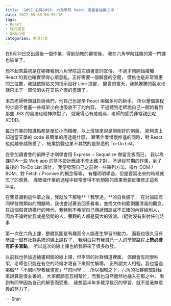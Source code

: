 ```yaml
---
title: '&#91;心得&#93; 六角學院 React 讀書會結業心得 '
date: 2022-09-06 00:55:18
tags: 
- React
- 程式語言
- 學習心得
categories: 生活分享
---
```

在8月31日交出最後一個作業，得到助教的審核後，
我在六角學院註冊的第一門課也結業了。

想不起來最初是在哪裡看到六角學院這次讀書會的宣傳，
不過才剛開始接觸 React 的我也確實學得心煩意亂，正好需要一個解套的空間，
價格也是非常實惠的三位數，我就依照貼文的指示設好 Line 提醒，
開賣的當天，我熱騰騰的薪水也就飛出了一部份消失在交易介面的盡頭了。
<!-- more -->
洧杰老師劈頭就告訴我們，他自己也是學 React 兩個多月的新手，
所以整個課程的步調不會塞一些框架小白也吸收不了的內容，
不過聽到老師說自己一開始看到那些 JSX 的寫法也精神炸裂了，
就覺得心有戚戚焉，老師的感受非常親民呢 XDDD。

每日作業的知識點都是單位小而精確，以上班族來說是剛剛好的劑量，
能夠馬上知道當天學的 code 最簡單的用途是什麼，
跟著作業慢慢推進的同時，對 React 也就越來越熟悉了，
結業挑戰也果不其然的是熟悉的 To-Do List。

在參加讀書會的前陣子才剛學會用 Express + Sequelize 做留言板而已，
我以為課程內一些 Web app 的基本設計應該不會太難才對，
不過從前期的作業，到了最後的 To-Do List 設計，
我便發現自己之前對一些陣列方法、操作 DOM / BOM、對 Fetch / Promise 的概念等等，
有種明明學過，但是要寫出來的時候就忘了的感覺，
導致做作業的過程中經常會得不到預期的效果而要反覆修正這些 bug。

在我意識到這件事之後，我就放下那種**「我學過」**的自負感了，
在討論區有同學發問類似的問題時，我也會試著去回答看看，並找文件和範例釐清我的觀念。
在這個假資訊橫行的時代，我特別不希望自己傳遞錯誤或不正確的內容給別人，
因為不論對於我或是發問的人、旁觀的人都是莫大的毀滅。（絕對沒有影射任何時事

第一次在六角上課，整體氛圍是有趣而令人能產生學習的動力，
而我也很久沒有參加一個有社群系統的線上課程了，
我明白只有我自己一人的學習路程上**勢必會有許多盲點**，
所以這次的線上課也給我帶來了很多啟發。

以前我也參加過繪畫相關的線上課，但平常的社群頻道裡面，
偶爾會有同學吵架，老師也只能在有空的時候才親自下來幫忙解場，
正所謂文人相輕，我也當過那個**「不屑同學教我畫畫」**的同學......
所以相較之下，六角的社群體驗對我來說算是很友善的，
大家都願意互相幫忙，而我也自然而然地融入在那之中，
看到有同學因為自己的解答而受惠，
我想這半年多載浮載沉的學習，就不是毫無意義的努力了。

---Shin